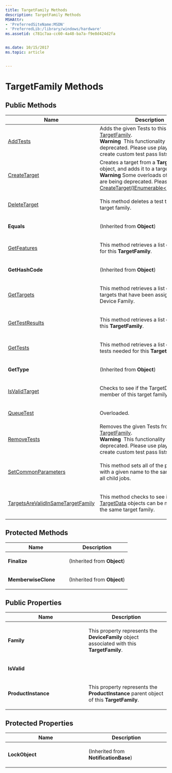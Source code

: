 ```yaml
---
title: TargetFamily Methods
description: TargetFamily Methods
MSHAttr:
- 'PreferredSiteName:MSDN'
- 'PreferredLib:/library/windows/hardware'
ms.assetid: c781c7aa-cc60-4a48-ba7a-f9e8d424d2fa


ms.date: 10/15/2017
ms.topic: article


---
```


# TargetFamily Methods


## <span id="Public_Methods"></span><span id="public_methods"></span><span id="PUBLIC_METHODS"></span>Public Methods


<table>
<colgroup>
<col width="50%" />
<col width="50%" />
</colgroup>
<thead>
<tr class="header">
<th>Name</th>
<th>Description</th>
</tr>
</thead>
<tbody>
<tr class="odd">
<td><p><a href="targetfamily-addtests-method.md" data-raw-source="[AddTests](targetfamily-addtests-method.md)">AddTests</a></p></td>
<td>Adds the given Tests to this <a href="targetfamily-class.md" data-raw-source="[TargetFamily](targetfamily-class.md)">TargetFamily</a>.
<div class="alert">
<strong>Warning</strong>  This functionality is being deprecated. Please use playlists to create custom test pass lists.
</div>
<div>
 
</div></td>
</tr>
<tr class="even">
<td><p><a href="targetfamilycreatetarget-method.md" data-raw-source="[CreateTarget](targetfamilycreatetarget-method.md)">CreateTarget</a></p></td>
<td>Creates a target from a <strong>TargetData</strong> object, and adds it to a target family.
<div class="alert">
<strong>Warning</strong>  Some overloads of this method are being deprecated. Please use <a href="targetfamilycreatetarget-method--ienumerable-.md" data-raw-source="[CreateTarget(IEnumerable&amp;lt;TargetData&amp;gt;)](targetfamilycreatetarget-method--ienumerable-.md)">CreateTarget(IEnumerable&lt;TargetData&gt;)</a>.
</div>
<div>
 
</div></td>
</tr>
<tr class="odd">
<td><p><a href="targetfamilydeletetarget-method.md" data-raw-source="[DeleteTarget](targetfamilydeletetarget-method.md)">DeleteTarget</a></p></td>
<td><p>This method deletes a test target from a target family.</p></td>
</tr>
<tr class="even">
<td><p><strong>Equals</strong></p></td>
<td><p>(Inherited from <strong>Object</strong>)</p></td>
</tr>
<tr class="odd">
<td><p><a href="targetfamilygetfeatures-method.md" data-raw-source="[GetFeatures](targetfamilygetfeatures-method.md)">GetFeatures</a></p></td>
<td><p>This method retrieves a list of features for this <strong>TargetFamily</strong>.</p></td>
</tr>
<tr class="even">
<td><p><strong>GetHashCode</strong></p></td>
<td><p>(Inherited from <strong>Object</strong>)</p></td>
</tr>
<tr class="odd">
<td><p><a href="targetfamilygettargets-method.md" data-raw-source="[GetTargets](targetfamilygettargets-method.md)">GetTargets</a></p></td>
<td><p>This method retrieves a list of test targets that have been assigned to this Device Family.</p></td>
</tr>
<tr class="even">
<td><p><a href="targetfamilygettestresults-method.md" data-raw-source="[GetTestResults](targetfamilygettestresults-method.md)">GetTestResults</a></p></td>
<td><p>This method retrieves a list of results for this <strong>TargetFamily</strong>.</p></td>
</tr>
<tr class="odd">
<td><p><a href="targetfamilygettests-method.md" data-raw-source="[GetTests](targetfamilygettests-method.md)">GetTests</a></p></td>
<td><p>This method retrieves a list of all of the tests needed for this <strong>TargetFamily</strong>.</p></td>
</tr>
<tr class="even">
<td><p><strong>GetType</strong></p></td>
<td><p>(Inherited from <strong>Object</strong>)</p></td>
</tr>
<tr class="odd">
<td><p><a href="targetfamilyisvalidtarget-method.md" data-raw-source="[IsValidTarget](targetfamilyisvalidtarget-method.md)">IsValidTarget</a></p></td>
<td><p>Checks to see if the TargetData can be a member of this target family.</p></td>
</tr>
<tr class="even">
<td><p><a href="targetfamilyqueuetest-method.md" data-raw-source="[QueueTest](targetfamilyqueuetest-method.md)">QueueTest</a></p></td>
<td><p>Overloaded.</p></td>
</tr>
<tr class="odd">
<td><p><a href="targetfamily-removetests-method.md" data-raw-source="[RemoveTests](targetfamily-removetests-method.md)">RemoveTests</a></p></td>
<td>Removes the given Tests from this <a href="targetfamily-class.md" data-raw-source="[TargetFamily](targetfamily-class.md)">TargetFamily</a>.
<div class="alert">
<strong>Warning</strong>  This functionality is being deprecated. Please use playlists to create custom test pass lists.
</div>
<div>
 
</div></td>
</tr>
<tr class="even">
<td><p><a href="targetfamilysetcommonparameters-method.md" data-raw-source="[SetCommonParameters](targetfamilysetcommonparameters-method.md)">SetCommonParameters</a></p></td>
<td><p>This method sets all of the parameters with a given name to the same value for all child jobs.</p></td>
</tr>
<tr class="odd">
<td><p><a href="targetfamliytargetsarevalidinsametargetfamily-method.md" data-raw-source="[TargetsAreValidInSameTargetFamily](targetfamliytargetsarevalidinsametargetfamily-method.md)">TargetsAreValidInSameTargetFamily</a></p></td>
<td><p>This method checks to see if the two <a href="targetdata-class.md" data-raw-source="[TargetData](targetdata-class.md)">TargetData</a> objects can be members of the same target family.</p></td>
</tr>
</tbody>
</table>

 

## <span id="Protected_Methods"></span><span id="protected_methods"></span><span id="PROTECTED_METHODS"></span>Protected Methods


<table>
<colgroup>
<col width="50%" />
<col width="50%" />
</colgroup>
<thead>
<tr class="header">
<th>Name</th>
<th>Description</th>
</tr>
</thead>
<tbody>
<tr class="odd">
<td><p><strong>Finalize</strong></p></td>
<td><p>(Inherited from <strong>Object</strong>)</p></td>
</tr>
<tr class="even">
<td><p><strong>MemberwiseClone</strong></p></td>
<td><p>(Inherited from <strong>Object</strong>)</p></td>
</tr>
</tbody>
</table>

 

## <span id="Public_Properties"></span><span id="public_properties"></span><span id="PUBLIC_PROPERTIES"></span>Public Properties


<table>
<colgroup>
<col width="50%" />
<col width="50%" />
</colgroup>
<thead>
<tr class="header">
<th>Name</th>
<th>Description</th>
</tr>
</thead>
<tbody>
<tr class="odd">
<td><p><strong>Family</strong></p></td>
<td><p>This property represents the <strong>DeviceFamily</strong> object associated with this <strong>TargetFamily</strong>.</p></td>
</tr>
<tr class="even">
<td><p><strong>IsValid</strong></p></td>
<td><p></p></td>
</tr>
<tr class="odd">
<td><p><strong>ProductInstance</strong></p></td>
<td><p>This property represents the <strong>ProductInstance</strong> parent object of this <strong>TargetFamily</strong>.</p></td>
</tr>
</tbody>
</table>

 

## <span id="Protected_Properties"></span><span id="protected_properties"></span><span id="PROTECTED_PROPERTIES"></span>Protected Properties


<table>
<colgroup>
<col width="50%" />
<col width="50%" />
</colgroup>
<thead>
<tr class="header">
<th>Name</th>
<th>Description</th>
</tr>
</thead>
<tbody>
<tr class="odd">
<td><p><strong>LockObject</strong></p></td>
<td><p>(Inherited from <strong>NotificationBase</strong>)</p></td>
</tr>
</tbody>
</table>

 

 

 






